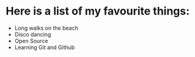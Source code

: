 # Here is a list of my favourite things:
- Long walks on the beach
- Disco dancing
- Open Source
- Learning Git and Github
